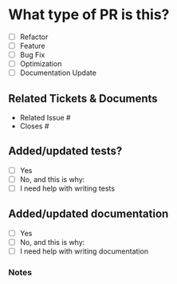# What type of PR is this?

<!--
For Work In Progress Pull Requests, please use the Draft PR feature, see https://github.blog/2019-02-14-introducing-draft-pull-requests/ for further details.

For a timely review/response, please avoid force-pushing additional commits if your PR already received reviews or comments.

Before submitting a Pull Request, please ensure that you have:

- 📖 Read the Contributing guide: https://github.com/0x6flab/namegenerator/blob/main/CONTRIBUTING.md
- 📖 Read the Code of Conduct: https://github.com/0x6flab/namegenerator/blob/main/CODE_OF_CONDUCT.md

- Provide tests for your changes.
- Use descriptive commit messages. If you need help you can check out https://pypi.org/project/commitgpt/
- Comment your code where appropriate.
- Squash your commits
- Update any related documentation.
-->

<!--(check all applicable)-->

- [ ] Refactor
- [ ] Feature
- [ ] Bug Fix
- [ ] Optimization
- [ ] Documentation Update

## Related Tickets & Documents

<!--
For pull requests that relate or close an issue, please include them below.  We like to follow [Github's guidance on linking issues to pull requests](https://docs.github.com/en/issues/tracking-your-work-with-issues/linking-a-pull-request-to-an-issue).

For example having the text: "closes #1234" would connect the current pull request to issue 1234.  And when we merge the pull request, Github will automatically close the issue.
-->

- Related Issue #
- Closes #

## Added/updated tests?

<!--Please confirm the following before submitting your PR, thank you!-->

- [ ] Yes
- [ ] No, and this is why: <!--please replace this line with details on why tests have not been included-->
- [ ] I need help with writing tests

## Added/updated documentation

<!--Please confirm the following before submitting your PR, thank you!-->

- [ ] Yes
- [ ] No, and this is why: <!--please replace this line with details on why documentation has not been included-->
- [ ] I need help with writing documentation

### Notes

<!--Please provide any additional information you feel is important.-->
